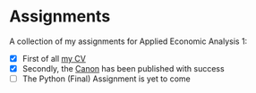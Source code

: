 # Assignments

A collection of my assignments for Applied Economic Analysis 1:

- [x] First of all [my CV](https://github.com/JoostMelchers/assignments/blob/master/CV.md "Curriculum Vitae of Joost Melchers")
- [x] Secondly, the [Canon](https://github.com/BinhNguyen71/Canon-Project/blob/master/Canon%20-%20Free%20Trade%20In%20Developing%20Countries.pdf) has been published with success
- [ ] The Python (Final) Assignment is yet to come
